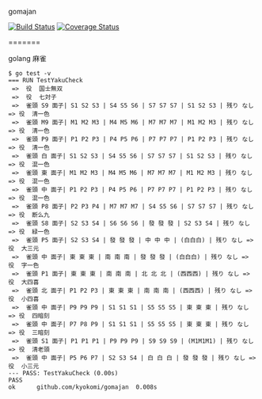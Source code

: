 gomajan

[![Build Status](https://drone.io/github.com/kyokomi/gomajan/status.png)](https://drone.io/github.com/kyokomi/gomajan/latest)
[![Coverage Status](https://img.shields.io/coveralls/kyokomi/gomajan.svg)](https://coveralls.io/r/kyokomi/gomajan?branch=master)

=======

golang 麻雀

```
$ go test -v
=== RUN TestYakuCheck
 =>  役  国士無双
 =>  役  七対子
 =>  雀頭 S9 面子| S1 S2 S3 | S4 S5 S6 | S7 S7 S7 | S1 S2 S3 | 残り なし => 役  清一色
 =>  雀頭 M9 面子| M1 M2 M3 | M4 M5 M6 | M7 M7 M7 | M1 M2 M3 | 残り なし => 役  清一色
 =>  雀頭 P9 面子| P1 P2 P3 | P4 P5 P6 | P7 P7 P7 | P1 P2 P3 | 残り なし => 役  清一色
 =>  雀頭 白 面子| S1 S2 S3 | S4 S5 S6 | S7 S7 S7 | S1 S2 S3 | 残り なし => 役  混一色
 =>  雀頭 東 面子| M1 M2 M3 | M4 M5 M6 | M7 M7 M7 | M1 M2 M3 | 残り なし => 役  混一色
 =>  雀頭 中 面子| P1 P2 P3 | P4 P5 P6 | P7 P7 P7 | P1 P2 P3 | 残り なし => 役  混一色
 =>  雀頭 P8 面子| P2 P3 P4 | M7 M7 M7 | S4 S5 S6 | S7 S7 S7 | 残り なし => 役  断么九
 =>  雀頭 S8 面子| S2 S3 S4 | S6 S6 S6 | 發 發 發 | S2 S3 S4 | 残り なし => 役  緑一色
 =>  雀頭 P5 面子| S2 S3 S4 | 發 發 發 | 中 中 中 | (白白白) | 残り なし => 役  大三元
 =>  雀頭 中 面子| 東 東 東 | 南 南 南 | 發 發 發 | (白白白) | 残り なし => 役  字一色
 =>  雀頭 P1 面子| 東 東 東 | 南 南 南 | 北 北 北 | (西西西) | 残り なし => 役  大四喜
 =>  雀頭 北 面子| P1 P2 P3 | 東 東 東 | 南 南 南 | (西西西) | 残り なし => 役  小四喜
 =>  雀頭 中 面子| P9 P9 P9 | S1 S1 S1 | S5 S5 S5 | 東 東 東 | 残り なし => 役  四暗刻
 =>  雀頭 中 面子| P7 P8 P9 | S1 S1 S1 | S5 S5 S5 | 東 東 東 | 残り なし => 役  三暗刻
 =>  雀頭 S1 面子| P1 P1 P1 | P9 P9 P9 | S9 S9 S9 | (M1M1M1) | 残り なし => 役  清老頭
 =>  雀頭 中 面子| P5 P6 P7 | S2 S3 S4 | 白 白 白 | 發 發 發 | 残り なし => 役  小三元
--- PASS: TestYakuCheck (0.00s)
PASS
ok  	github.com/kyokomi/gomajan	0.008s
```



